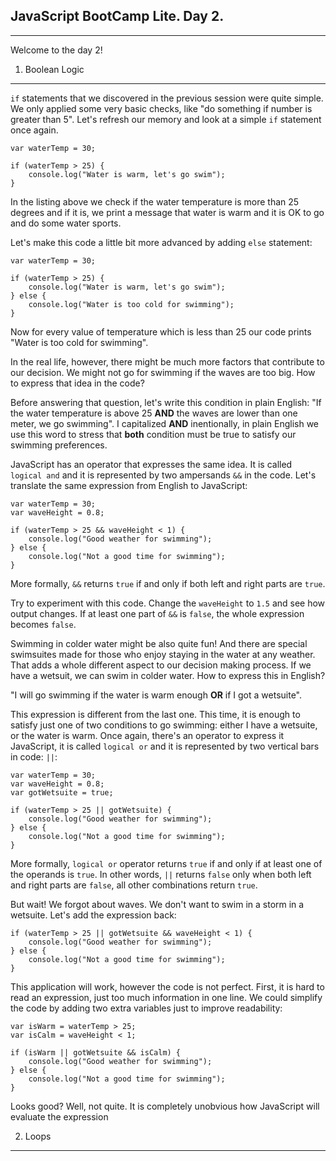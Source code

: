 JavaScript BootCamp Lite. Day 2.
--------------------------------
--------------------------------

Welcome to the day 2!

1. Boolean Logic
----------------
`if` statements that we discovered in the previous session were quite
simple. We only applied some very basic checks, like "do something if
number is greater than 5". Let's refresh our memory and look at a simple
`if` statement once again.

```
var waterTemp = 30;

if (waterTemp > 25) {
	console.log("Water is warm, let's go swim");
}

```

In the listing above we check if the water temperature is more than 
25 degrees and if it is, we print a message that water is warm and it is OK
to go and do some water sports.

Let's make this code a little bit more advanced by adding `else` statement:


```
var waterTemp = 30;

if (waterTemp > 25) {
	console.log("Water is warm, let's go swim");
} else {
	console.log("Water is too cold for swimming");
}
```

Now for every value of temperature which is less than 25 our code prints
"Water is too cold for swimming".

In the real life, however, there might be much more factors that contribute
to our decision. We might not go for swimming if the waves are too big. How to express that idea in the code?

Before answering that question, let's write this condition in plain English:
"If the water temperature is above 25 **AND** the waves are lower than one meter, we go swimming". I capitalized **AND** inentionally, in plain English we use this word to stress that **both** condition must be true to satisfy
our swimming preferences. 

JavaScript has an operator that expresses the same idea. It is called 
`logical and` and it is represented by two ampersands `&&` in the code. Let's
translate the same expression from English to JavaScript:


```
var waterTemp = 30;
var waveHeight = 0.8;

if (waterTemp > 25 && waveHeight < 1) {
	console.log("Good weather for swimming");
} else {
	console.log("Not a good time for swimming");
}
```

More formally, `&&` returns `true` if and only if both left and right 
parts are `true`. 

Try to experiment with this code. Change the `waveHeight` to `1.5` and see
how output changes. If at least one part of `&&` is `false`, the whole expression
becomes `false`.


Swimming in colder water might be also quite fun! And there are special 
swimsuites made for those who enjoy staying in the water at any weather.
That adds a whole different aspect to our decision making process. If we
have a wetsuit, we can swim in colder water. How to express this in English?

"I will go swimming if the water is warm enough **OR** if I got a wetsuite". 

This expression is different from the last one. This time, it is enough to
satisfy just one of two conditions to go swimming: either I have a wetsuite,
or the water is warm. Once again, there's an operator to express it JavaScript,
it is called `logical or` and it is represented by two vertical bars in code: `||`:

```
var waterTemp = 30;
var waveHeight = 0.8;
var gotWetsuite = true;

if (waterTemp > 25 || gotWetsuite) {
	console.log("Good weather for swimming");
} else {
	console.log("Not a good time for swimming");
}
```

More formally, `logical or` operator returns `true` if and only if at least one
of the operands is `true`. In other words, `||` returns `false` only when both 
left and right parts are `false`, all other combinations return `true`.

But wait! We forgot about waves. We don't want to swim in a storm in a wetsuite. 
Let's add the expression back:

```
if (waterTemp > 25 || gotWetsuite && waveHeight < 1) {
	console.log("Good weather for swimming");
} else {
	console.log("Not a good time for swimming");
}
```

This application will work, however the code is not perfect. First, it is hard
to read an expression, just too much information in one line. We could simplify
the code by adding two extra variables just to improve readability:

```
var isWarm = waterTemp > 25;
var isCalm = waveHeight < 1;

if (isWarm || gotWetsuite && isCalm) {
	console.log("Good weather for swimming");
} else {
	console.log("Not a good time for swimming");
}
```
Looks good? Well, not quite. It is completely unobvious how JavaScript will 
evaluate the expression

2. Loops
--------



[1]: http://nodejs.org/
[2]: http://sublimetext.com/3